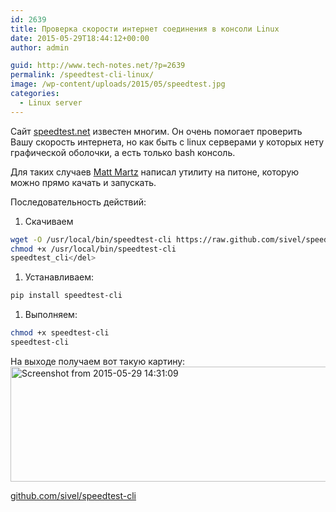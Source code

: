 ```yaml
---
id: 2639
title: Проверка скорости интернет соединения в консоли Linux
date: 2015-05-29T18:44:12+00:00
author: admin

guid: http://www.tech-notes.net/?p=2639
permalink: /speedtest-cli-linux/
image: /wp-content/uploads/2015/05/speedtest.jpg
categories:
  - Linux server
---
```

Сайт [speedtest.net](http://www.speedtest.net/) известен многим. Он очень помогает проверить Вашу скорость интернета, но как быть с linux серверами у которых нету графической оболочки, а есть только bash консоль.

Для таких случаев [Matt Martz](https://github.com/sivel/) написал утилиту на питоне, которую можно прямо качать и запускать.

Последовательность действий:
1. Скачиваем
```bash
wget -O /usr/local/bin/speedtest-cli https://raw.github.com/sivel/speedtest-cli/master/speedtest_cli.py
chmod +x /usr/local/bin/speedtest-cli
speedtest_cli</del>
```
1. Устанавливаем:
```bash
pip install speedtest-cli
```
1. Выполняем:
```bash
chmod +x speedtest-cli
speedtest-cli
```

На выходе получаем вот такую картину:  
[<img src="/wp-content/uploads/2015/05/Screenshot-from-2015-05-29-143109.png" alt="Screenshot from 2015-05-29 14:31:09" width="653" height="184" class="aligncenter size-full wp-image-2713" srcset="/wp-content/uploads/2015/05/Screenshot-from-2015-05-29-143109.png 653w, /wp-content/uploads/2015/05/Screenshot-from-2015-05-29-143109-170x48.png 170w, /wp-content/uploads/2015/05/Screenshot-from-2015-05-29-143109-300x85.png 300w" sizes="(max-width: 653px) 100vw, 653px" />](/wp-content/uploads/2015/05/Screenshot-from-2015-05-29-143109.png)

[github.com/sivel/speedtest-cli](https://github.com/sivel/speedtest-cli)
